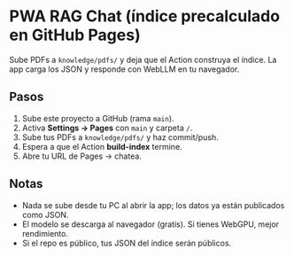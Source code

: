 # PWA RAG Chat (índice precalculado en GitHub Pages)
Sube PDFs a `knowledge/pdfs/` y deja que el Action construya el índice. La app carga los JSON y responde con WebLLM en tu navegador.

## Pasos
1) Sube este proyecto a GitHub (rama `main`).
2) Activa **Settings → Pages** con `main` y carpeta `/`.
3) Sube tus PDFs a `knowledge/pdfs/` y haz commit/push.
4) Espera a que el Action **build-index** termine.
5) Abre tu URL de Pages → chatea.

## Notas
- Nada se sube desde tu PC al abrir la app; los datos ya están publicados como JSON.
- El modelo se descarga al navegador (gratis). Si tienes WebGPU, mejor rendimiento.
- Si el repo es público, tus JSON del índice serán públicos.
